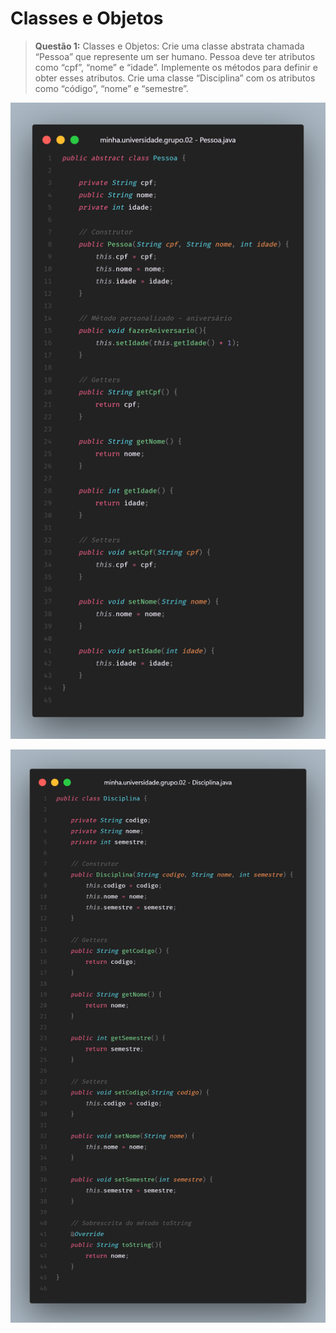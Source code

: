 # Classes e Objetos
  
> **Questão 1:** Classes e Objetos: Crie uma classe abstrata chamada “Pessoa” que represente um ser humano. Pessoa deve ter atributos como “cpf”, “nome” e “idade”. Implemente os métodos para definir e obter esses atributos. Crie uma classe “Disciplina” com os atributos como “código”, “nome” e “semestre”.
  
![ ](../images/pessoa.png )
  
![ ](../images/disciplina.png )
  